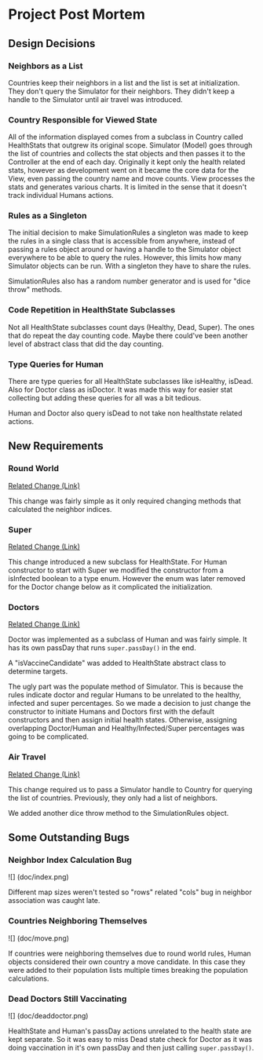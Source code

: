 # Project Post Mortem

## Design Decisions

### Neighbors as a List

Countries keep their neighbors in a list and the list is set at initialization.
They don't query the Simulator for their neighbors. They didn't keep a handle
to the Simulator until air travel was introduced.

### Country Responsible for Viewed State

All of the information displayed comes from a subclass in Country called
HealthStats that outgrew its original scope. Simulator (Model) goes through the
list of countries and collects the stat objects and then passes it to the
Controller at the end of each day. Originally it kept only the health related
stats, however as development went on it became the core data for the View,
even passing the country name and move counts.  View processes the stats and
generates various charts. It is limited in the sense that it doesn't track
individual Humans actions.

### Rules as a Singleton

The initial decision to make SimulationRules a singleton was made to keep the
rules in a single class that is accessible from anywhere, instead of passing a
rules object around or having a handle to the Simulator object everywhere to be
able to query the rules. However, this limits how many Simulator objects can be
run. With a singleton they have to share the rules.

SimulationRules also has a random number generator and is used for "dice throw"
methods.

### Code Repetition in HealthState Subclasses

Not all HealthState subclasses count days (Healthy, Dead, Super). The ones that
do repeat the day counting code. Maybe there could've been another level of
abstract class that did the day counting.

### Type Queries for Human

There are type queries for all HealthState subclasses like isHealthy, isDead.
Also for Doctor class as isDoctor. It was made this way for easier stat
collecting but adding these queries for all was a bit tedious.

Human and Doctor also query isDead to not take non healthstate related actions.

## New Requirements

### Round World

[Related Change (Link)](https://github.com/ozusrl/CS534-kivanccakmak-okanpalaz/commit/824cb1fdc5306ff98c4ce2375f623f892dedcf70)

This change was fairly simple as it only required changing methods that
calculated the neighbor indices.

### Super

[Related Change (Link)](https://github.com/ozusrl/CS534-kivanccakmak-okanpalaz/commit/28ae1e4e1043619a4b947b959962962ce707260c)

This change introduced a new subclass for HealthState. For Human constructor to
start with Super we modified the constructor from a isInfected boolean to a
type enum. However the enum was later removed for the Doctor change below as it
complicated the initialization.

### Doctors

[Related Change (Link)](https://github.com/ozusrl/CS534-kivanccakmak-okanpalaz/commit/5e09ceda9b9bde3a40f469fe9705150255f5d9a5)

Doctor was implemented as a subclass of Human and was fairly simple. It has its
own passDay that runs `super.passDay()` in the end.

A "isVaccineCandidate" was added to HealthState abstract class to determine
targets.

The ugly part was the populate method of Simulator. This is because the rules
indicate doctor and regular Humans to be unrelated to the healthy, infected and
super percentages. So we made a decision to just change the constructor to
initiate Humans and Doctors first with the default constructors and then assign
initial health states. Otherwise, assigning overlapping Doctor/Human and
Healthy/Infected/Super percentages was going to be complicated.

### Air Travel

[Related Change (Link)](https://github.com/ozusrl/CS534-kivanccakmak-okanpalaz/commit/882c76ba24abf62756eb4cacd3f5f828fe21f1e6)

This change required us to pass a Simulator handle to Country for querying the
list of countries. Previously, they only had a list of neighbors.

We added another dice throw method to the SimulationRules object.

## Some Outstanding Bugs

### Neighbor Index Calculation Bug
![] (doc/index.png)

Different map sizes weren't tested so "rows" related "cols" bug in neighbor
association was caught late.

### Countries Neighboring Themselves
![] (doc/move.png)

If countries were neighboring themselves due to round world rules, Human
objects considered their own country a move candidate. In this case they were
added to their population lists multiple times breaking the population
calculations.


### Dead Doctors Still Vaccinating
![] (doc/deaddoctor.png)

HealthState and Human's passDay actions unrelated to the health state are kept
separate. So it was easy to miss Dead state check for Doctor as it was doing
vaccination in it's own passDay and then just calling `super.passDay()`.
